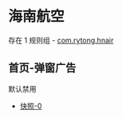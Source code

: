 # 海南航空

存在 1 规则组 - [com.rytong.hnair](/src/apps/com.rytong.hnair.ts)

## 首页-弹窗广告

默认禁用

- [快照-0](https://i.gkd.li/import/12846381)
